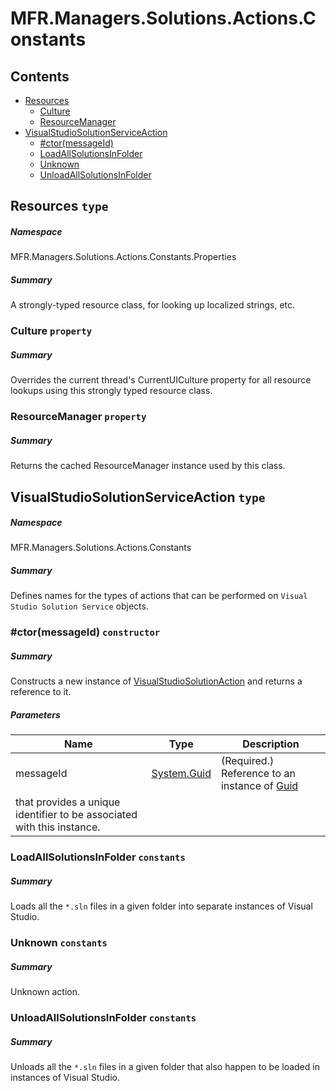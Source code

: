<a name='assembly'></a>
# MFR.Managers.Solutions.Actions.Constants

## Contents

- [Resources](#T-MFR-Managers-Solutions-Actions-Constants-Properties-Resources 'MFR.Managers.Solutions.Actions.Constants.Properties.Resources')
  - [Culture](#P-MFR-Managers-Solutions-Actions-Constants-Properties-Resources-Culture 'MFR.Managers.Solutions.Actions.Constants.Properties.Resources.Culture')
  - [ResourceManager](#P-MFR-Managers-Solutions-Actions-Constants-Properties-Resources-ResourceManager 'MFR.Managers.Solutions.Actions.Constants.Properties.Resources.ResourceManager')
- [VisualStudioSolutionServiceAction](#T-MFR-Managers-Solutions-Actions-Constants-VisualStudioSolutionServiceAction 'MFR.Managers.Solutions.Actions.Constants.VisualStudioSolutionServiceAction')
  - [#ctor(messageId)](#M-MFR-Managers-Solutions-Actions-Constants-VisualStudioSolutionServiceAction-#ctor-System-Guid- 'MFR.Managers.Solutions.Actions.Constants.VisualStudioSolutionServiceAction.#ctor(System.Guid)')
  - [LoadAllSolutionsInFolder](#F-MFR-Managers-Solutions-Actions-Constants-VisualStudioSolutionServiceAction-LoadAllSolutionsInFolder 'MFR.Managers.Solutions.Actions.Constants.VisualStudioSolutionServiceAction.LoadAllSolutionsInFolder')
  - [Unknown](#F-MFR-Managers-Solutions-Actions-Constants-VisualStudioSolutionServiceAction-Unknown 'MFR.Managers.Solutions.Actions.Constants.VisualStudioSolutionServiceAction.Unknown')
  - [UnloadAllSolutionsInFolder](#F-MFR-Managers-Solutions-Actions-Constants-VisualStudioSolutionServiceAction-UnloadAllSolutionsInFolder 'MFR.Managers.Solutions.Actions.Constants.VisualStudioSolutionServiceAction.UnloadAllSolutionsInFolder')

<a name='T-MFR-Managers-Solutions-Actions-Constants-Properties-Resources'></a>
## Resources `type`

##### Namespace

MFR.Managers.Solutions.Actions.Constants.Properties

##### Summary

A strongly-typed resource class, for looking up localized strings, etc.

<a name='P-MFR-Managers-Solutions-Actions-Constants-Properties-Resources-Culture'></a>
### Culture `property`

##### Summary

Overrides the current thread's CurrentUICulture property for all
  resource lookups using this strongly typed resource class.

<a name='P-MFR-Managers-Solutions-Actions-Constants-Properties-Resources-ResourceManager'></a>
### ResourceManager `property`

##### Summary

Returns the cached ResourceManager instance used by this class.

<a name='T-MFR-Managers-Solutions-Actions-Constants-VisualStudioSolutionServiceAction'></a>
## VisualStudioSolutionServiceAction `type`

##### Namespace

MFR.Managers.Solutions.Actions.Constants

##### Summary

Defines names for the types of actions that can be performed on
`Visual Studio Solution Service` objects.

<a name='M-MFR-Managers-Solutions-Actions-Constants-VisualStudioSolutionServiceAction-#ctor-System-Guid-'></a>
### #ctor(messageId) `constructor`

##### Summary

Constructs a new instance of
[VisualStudioSolutionAction](#T-MFR-Managers-Solutions-Actions-Constants-VisualStudioSolutionAction 'MFR.Managers.Solutions.Actions.Constants.VisualStudioSolutionAction')
and returns a reference to it.

##### Parameters

| Name | Type | Description |
| ---- | ---- | ----------- |
| messageId | [System.Guid](http://msdn.microsoft.com/query/dev14.query?appId=Dev14IDEF1&l=EN-US&k=k:System.Guid 'System.Guid') | (Required.) Reference to an instance of [Guid](http://msdn.microsoft.com/query/dev14.query?appId=Dev14IDEF1&l=EN-US&k=k:System.Guid 'System.Guid')
that provides a unique identifier to be associated with this instance. |

<a name='F-MFR-Managers-Solutions-Actions-Constants-VisualStudioSolutionServiceAction-LoadAllSolutionsInFolder'></a>
### LoadAllSolutionsInFolder `constants`

##### Summary

Loads all the `*.sln` files in a given folder into separate instances
of Visual Studio.

<a name='F-MFR-Managers-Solutions-Actions-Constants-VisualStudioSolutionServiceAction-Unknown'></a>
### Unknown `constants`

##### Summary

Unknown action.

<a name='F-MFR-Managers-Solutions-Actions-Constants-VisualStudioSolutionServiceAction-UnloadAllSolutionsInFolder'></a>
### UnloadAllSolutionsInFolder `constants`

##### Summary

Unloads all the `*.sln` files in a given folder that also happen to be
loaded in instances of Visual Studio.
